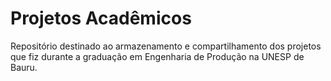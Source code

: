 # Projetos Acadêmicos
Repositório destinado ao armazenamento e compartilhamento dos projetos que fiz durante a graduação em Engenharia de Produção na UNESP de Bauru.
